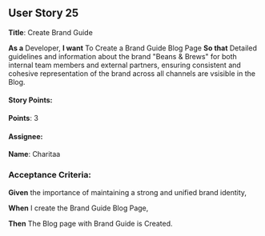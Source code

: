 ## User Story 25 

**Title**: Create Brand Guide 

**As a** Developer, 
**I want** To Create a Brand Guide Blog Page 
**So that** Detailed guidelines and information about the brand "Beans & Brews" for both internal team members and external partners, ensuring consistent and cohesive representation of the brand across all channels are vsisible in the Blog. 

#### Story Points: 
**Points**: 3

#### Assignee: 

**Name**: Charitaa 

### Acceptance Criteria: 

**Given**  the importance of maintaining a strong and unified brand identity,

**When** I create the Brand Guide Blog Page,

**Then** The Blog page with Brand Guide is Created.

